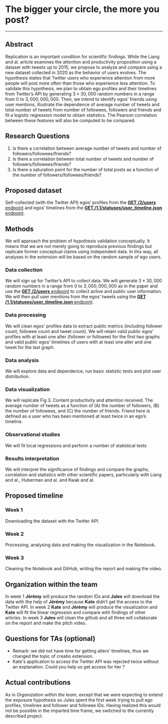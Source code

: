 # The bigger your circle, the more you post?

---

## Abstract
Replication is an important condition for scientific findings. While the Liang and al. article examines the attention and productivity proposition using a dataset with tweets up to 2015, we propose to analyze and compare using a new dataset collected in 2020 as the behavior of users evolves. The hypothesis states that Twitter users who experience attention from more people will post more often than those who experience less attention. To validate this hypothesis, we plan to obtain ego profiles and their timelines from Twitter’s API by generating $3\times30,000$ random numbers in a range from $0$ to $3,000,000,000$. Then, we intend to identify egos’ friends using user mentions, illustrate the dependence of average number of tweets and total number of tweets from number of followees, followers and friends and fit a logistic regression model to obtain statistics. The Pearson correlation between these features will also be computed to be compared.
  
## Research Questions

1. Is there a correlation between average number of tweets and number of followers/followees/friends?
2. Is there a correlation between total number of tweets and number of followers/followees/friends?
3. Is there a saturation point for the number of total posts as a function of the number of followers/followees/friends?
 
## Proposed dataset

Self-collected (with the Twitter API) egos’ profiles from the [**GET /2/users** endpoint](https://developer.twitter.com/en/docs/twitter-api/users/lookup/api-reference/get-users) and egos’ timelines from the [**GET /1.1/statuses/user_timeline.json** endpoint](https://developer.twitter.com/en/docs/twitter-api/v1/tweets/timelines/api-reference/get-statuses-user_timeline).

## Methods
We will approach the problem of hypothesis validation conceptually. It means that we are not merely going to reproduce previous findings but replicate former conceptual claims using independent data. In this way, all analyses in the extension will be based on the random sample of ego users.     

### Data collection

We will sign up for Twitter’s API to collect data. We will generate $3\times30,000$ random numbers in a range from $0$ to $3,000,000,000$ as in the paper and use the [**GET /2/users** endpoint](https://developer.twitter.com/en/docs/twitter-api/users/lookup/api-reference/get-users) to collect active and public user information. We will then pull user mentions from the egos’ tweets using the [**GET /1.1/statuses/user_timeline.json** endpoint](https://developer.twitter.com/en/docs/twitter-api/v1/tweets/timelines/api-reference/get-statuses-user_timeline).

### Data processing
We will clean egos’ profiles data to extract public metrics (including follower count, followee count and tweet count). We will retain valid public egos’ profiles with at least one alter (follower or followee) for the first two graphs and valid public egos’ timelines of users with at least one alter and one tweet for the last graph.

### Data analysis 
We will explore data and dependence, run basic statistic tests and plot user distribution.

### Data visualization
We will replicate Fig 3. Content productivity and attention received. The average number of tweets as a function of (A) the number of followers, (B) the number of followees, and (C) the number of friends. Friend here is defined as a user who has been mentioned at least twice in an ego’s timeline.
 
### Observational studies
We will fit local  regressions and perform a number of statistical tests

### Results interpretation

We will interpret the significance of findings and compare the graphs, correlation and statistics with other scientific papers, particularly with Liang and al., Huberman and al. and Kwak and al.

## Proposed timeline

### Week 1

Downloading the dataset with the Twitter API. 

### Week 2

Processing, analysing data and making the visualization in the Notebook.

### Week 3

Cleaning the Notebook and GitHub, writing the report and making the video.

## Organization within the team

In week 1 **Jérémy** will produce the random IDs and **Jules** will download the data with the help of **Jérémy** because **Kate** didn’t get the access to the Twitter API.
In week 2 **Kate** and **Jérémy**  will produce the visualization and **Kate** will fit the linear regression and compare with findings of other articles.
In week 3 **Jules** will clean the github and all three will collaborate on the report and make the pitch video.

## Questions for TAs (optional)

- Remark: we did not have time for getting alters’ timelines, thus we changed the topic of creatio extension.
- Kate's application to access the Twitter API was rejected twice without an explanation. Could you help us get access for her ?

## Actual contributions

As in *Organization within the team*, except that we were expecting to extend the exposure hypothesis so Jules spent the first week trying to pull ego profiles, timelines and follower and followee IDs. Having realized this would not be possible in the imparted time frame, we switched to the currently described project.